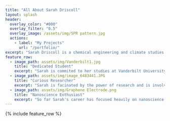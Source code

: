 ```yaml
---
title: "All About Sarah Driscoll"
layout: splash
header:
  overlay_color: "#000"
  overlay_filter: "0.5"
  overlay_image: /assets/img/SPR pattern.jpg
  actions:
    - label: "My Projects"
      url: "/portfolio/"
excerpt: "Sarah Driscoll is a chemical engineering and climate studies undergraduate student who has a growth mindset to be the best she can be. She is passionate about engaging in research to improve the community around her and dedicated to learning to be a knowledgeable engineer."
feature_row:
  - image_path: assets/img/Vanderbilt1.jpg
    title: "Dedicated Student"
    excerpt: "Sarah is commited to her studies at Vanderbilt University, always putting her learning first."
  - image_path: assets/img/image_6483441.JPG
    title: "Curious Researcher"
    excerpt: "Sarah is facinated by the power of research and is involved in multiple labs on Vanderbilt's campus."
  - image_path: assets/img/Graphene Electrode.png
    title: "Nanoscience Enthusiast"
    excerpt: "So far Sarah's career has focused heavily on nanoscience though she is looking to broaden her horizons!"
---
```


{% include feature_row %}


